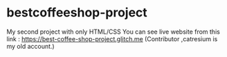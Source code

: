 # bestcoffeeshop-project
My second project with only HTML/CSS
You can see live website from this link : https://best-coffee-shop-project.glitch.me
(Contributor ,catresium is my old account.)
